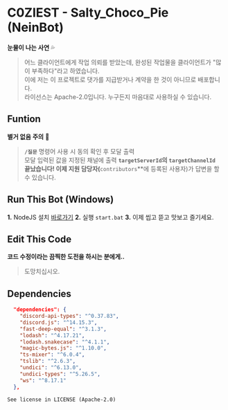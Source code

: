 # C0ZIEST - Salty_Choco_Pie (NeinBot)

**눈물이 나는 사연** 💦

> 어느 클라이언트에게 작업 의뢰를 받았는데, 완성된 작업물을 클라이언트가 "많이 부족하다"라고 하였습니다.</br>
> 이에 저는 이 프로젝트로 댓가를 지급받거나 계약을 한 것이 아니므로 배포합니다.</br>
> 라이선스는 Apache-2.0입니다. 누구든지 마음대로 사용하실 수 있습니다.</br>

## Funtion

**별거 없음 주의** 📌

> **`/질문`** 명령어 사용 시 동의 확인 후 모달 출력</br>
> 모달 입력된 값을 지정된 채널에 출력 **`targetServerId`**의 `targetChannelId`**</br>
> 끝났습니다! 이제 지원 담당자(**`contributors`**에 등록된 사용자)가 답변을 할 수 있습니다.</br>

## Run This Bot (Windows)

**1.** NodeJS 설치 [바로가기](https://nodejs.org/en/download/prebuilt-installer)
**2.** 실행 `start.bat`
**3.** 이제 씹고 뜯고 맛보고 즐기세요.

## Edit This Code

**코드 수정이라는 끔찍한 도전을 하시는 분에게..**

> 도망치십시오.

## Dependencies

```json
  "dependencies": {
    "discord-api-types": "^0.37.83",
    "discord.js": "^14.15.3",
    "fast-deep-equal": "^3.1.3",
    "lodash": "^4.17.21",
    "lodash.snakecase": "^4.1.1",
    "magic-bytes.js": "^1.10.0",
    "ts-mixer": "^6.0.4",
    "tslib": "^2.6.3",
    "undici": "^6.13.0",
    "undici-types": "^5.26.5",
    "ws": "^8.17.1"
  },
```

`See license in LICENSE (Apache-2.0)`
